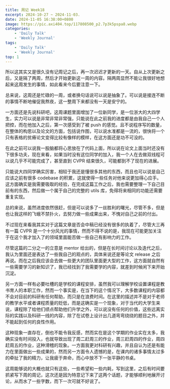 ```yaml
---
title: 周记 Week18
excerpt: 2024-10-27 ~ 2024-11-03. 
date: 2024-11-05 16:38:00+0800
image: https://pic.axi404.top/117808500_p2.7p3k5pspa8.webp
categories:
    - 'Daily Talk'
    - 'Weekly Journal'
tags:
    - 'Daily Talk'
    - 'Weekly Journal'
top: 1
---
```


所以这其实又是很久没有记周记之后，再一次迟迟才更新的一天。自从上次更新之后，又是隔了两周，然后才开始更新这一周的内容。隔两周显然不能让我很好地想起来这周发生的事情，如此看来今后要注意一下。

总来说，这周还是忙碌的一周，或者换句话说可以说是抽象了。可以说是接连不断的事情不断地催促我熬夜，这一整周下来都没有一天是安宁的。

一方面还是先说科研吧，这周课题里面增加了一位新同学，是一位浙大的大四学生，实力可以说是非常非常非常强，只能说在此之前我的进度都是由我自己一个人把控，而在他加入之后，第一次感受到了被 push 的感觉。且不说程序写的数量，在整体的构思以及论文的方面，包括说作图，可以说水准都是一流的，很快将一个只有表格的贫瘠论文变得比较有像样的模样，在这方面还是功不可没的。

在此之前可以说我一股脑都将心思放在了代码上面，所以说在论文上面当时还没有下很多功夫，现在来看，如果当时没有这位同学的加入，我一个人在去做双线程可以说几乎不可能完成了，甚至直到 CVPR 结束很久，可能都到不了现在的进展。

只能说大四同学确实厉害，相较于我还是懂很多其他的东西，而且也可以说是自己应该之前有很多 codebase 的积累，这就使得一些任务对他来说更加得心应手。这方面确实是我需要吸取的经验，在完成这篇工作之后，我也需要整理一下自己目前有的东西，然后做一个属于自己的完整的 utils 库，免得将来相同的功能还需要重复实现。

总的来说，虽然进度依然很赶，但是可以说多了一丝胜利的曙光，尽管不多，但是也让我这样的飞蛾不禁扑火，去努力做一些成果出来，不愧对自己之前的付出。

不过现在来看我其实对于这篇文章是否会中稿已经没有很多的执着了，尽管大三再有一篇 CVPR 是一个十分风光的事情，然而不得不说的是，我现在可能更加关注于在这个我才加入了的领域里面能否做一些自己有影响力的工作。

尽管这篇的二分之一的立意是 mentor 给出的，但是在长时间讨论以及迭代之后，我认为里面还是表达了一些我自己的观点的，具体来说还是等论文 release 之后再说。而在之后我应该会去做一些更大的团队里面更大型的工作，这方面就自然有一些需要学习的新知识了，我已经找到了我需要学的内容，就差到时候闲下来开始沉淀。

另一方面一样有必要吐槽的是学校的课程安排，虽然我可以理解学校设置课程是教书育人的本职工作，然而一个事实是，在当下的这个情况下，大多数课程的内容都不会对目前的科研有任何帮助，而只是在浪费时间。在这里的描述并不是对于老师的教学水平或者课程质量的贬低，而是这确实是一个现象，对于当代的大学生来说，课程除了给他们绩点帮助他们升学之外，可以说没有任何的价值，这些远离实际的实践以及科研一线的内容，除了在试卷上设计出几道弯弯绕绕的题目之外，并不能起到任何的良性作用。

这种现象一直存在，倒也不能令我反感，然而实在是这个学期的作业实在太多，我确实没有时间投入，也就导致出现了周二赶周三的作业，周三赶周四的作业，周四赶周五的作业，这种滑稽的现象。一方面我更对科研有兴趣，并且自认为还是有能力在里面做出一些成果的，然而另一方面令人遗憾的是，在课内的诸多事情太过多的牵扯了我的精力，让我疲于奔命，而心中放不下一张平静的书桌。

这周能够说的大概也就只有这些，一些希望和一些内耗，写到这里，之后有时间要抓紧写下周的周记，这次还是因为特意记下来了这两个话题，才能够顺利地展开讨论，从而水了一些字数，而下一次可就不好说了。